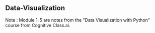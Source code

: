 ## Data-Visualization


Note : Module 1-5 are notes from the "Data Visualization with Python" course from Cognitive Class.ai.



